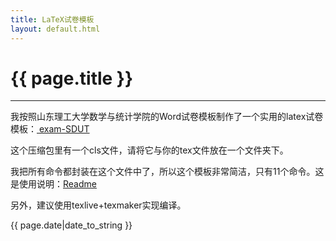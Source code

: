 ```yaml
---
title: LaTeX试卷模板
layout: default.html
---
```


# {{ page.title }}

----------------------------------

我按照山东理工大学数学与统计学院的Word试卷模板制作了一个实用的latex试卷模板：<a href="/others/latex/exam-SDUT/exam-SDUT.rar"> exam-SDUT </a>

这个压缩包里有一个cls文件，请将它与你的tex文件放在一个文件夹下。

我把所有命令都封装在这个文件中了，所以这个模板非常简洁，只有11个命令。这是使用说明：<a href="/others/latex/exam-SDUT/Readme.pdf">Readme</a>

另外，建议使用texlive+texmaker实现编译。

{{ page.date|date_to_string }}